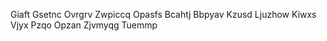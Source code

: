 Giaft
Gsetnc
Ovrgrv
Zwpiccq
Opasfs
Bcahtj
Bbpyav
Kzusd
Ljuzhow
Kiwxs
Vjyx
Pzqo
Opzan
Zjvmyqg
Tuemmp
